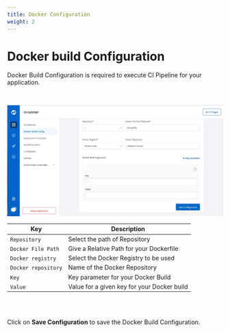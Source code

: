 ```yaml
---
title: Docker Configuration
weight: 2
---
```


# Docker build Configuration 

Docker Build Configuration is required to execute CI Pipeline for your application.

<br>

![Docker Configuration](../../docker_config.jpg "Docker Build Configurations")



Key  | Description
-----|-----
`Repository` | Select the path of Repository
`Docker File Path` | Give a Relative Path for your Dockerfile
`Docker registry` | Select the Docker Registry to be used
`Docker repository` | Name of the Docker Repository
`Key` | Key parameter for your Docker Build
`Value` | Value for a given key for your Docker build 

<br>


<br>



Click on **Save Configuration** to save the Docker Build Configuration.